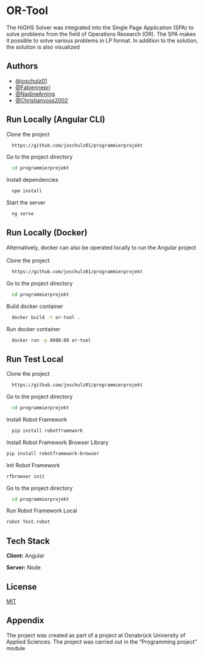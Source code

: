 
# OR-Tool

The HiGHS Solver was integrated into the Single Page Application (SPA) to solve problems from the field of Operations Research (OR). The SPA makes it possible to solve various problems in LP format. In addition to the solution, the solution is also visualized


## Authors

- [@joschulz01](https://github.com/joschulz01)
- [@Fabiennepri](https://github.com/Fabiennepri)
- [@NadineArning](https://github.com/NadineArning)
- [@Christianvoss2002](https://github.com/Christianvoss2002)


## Run Locally (Angular CLI)

Clone the project

```bash
  https://github.com/joschulz01/programmierprojekt
```

Go to the project directory

```bash
  cd programmierprojekt
```

Install dependencies

```bash
  npm install
```

Start the server

```bash
  ng serve
```

## Run Locally (Docker)
Alternatively, docker can also be operated locally to run the Angular project
\
\
Clone the project
```bash
  https://github.com/joschulz01/programmierprojekt
```

Go to the project directory

```bash
  cd programmierprojekt
```

Build docker container

```bash
  docker build -t or-tool .
```

Run docker container

```bash
  docker run -p 8080:80 or-tool
```
## Run Test Local

Clone the project

```bash
  https://github.com/joschulz01/programmierprojekt
```

Go to the project directory

```bash
  cd programmierprojekt
```

Install Robot Framework

```bash
  pip install robotframework
```

Install Robot Framework Browser Library
```bash
pip install robotframework-browser
```

Init Robot Framework
```bash
rfbrowser init
```

Go to the project directory

```bash
  cd programmierprojekt
```

Run Robot Framework Local
```bash
robot Test.robot
```

## Tech Stack

**Client:** Angular

**Server:** Node


## License

[MIT](https://choosealicense.com/licenses/mit/)


## Appendix

The project was created as part of a project at Osnabrück University of Applied Sciences. The project was carried out in the “Programming project” module


